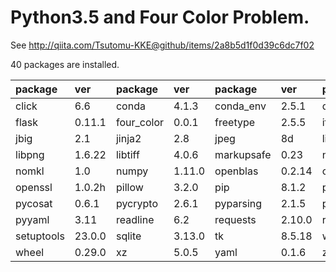 Python3.5 and Four Color Problem.
======

See http://qiita.com/Tsutomu-KKE@github/items/2a8b5d1f0d39c6dc7f02

40 packages are installed.

package|ver|package|ver|package|ver|package|ver
:--|:--|:--|:--|:--|:--|:--|:--
click|6.6|conda|4.1.3|conda_env|2.5.1|decorator|4.0.10
flask|0.11.1|four_color|0.0.1|freetype|2.5.5|itsdangerous|0.24
jbig|2.1|jinja2|2.8|jpeg|8d|libgfortran|3.0.0
libpng|1.6.22|libtiff|4.0.6|markupsafe|0.23|networkx|1.11
nomkl|1.0|numpy|1.11.0|openblas|0.2.14|opencv3|3.1.0
openssl|1.0.2h|pillow|3.2.0|pip|8.1.2|pulp|1.6.1
pycosat|0.6.1|pycrypto|2.6.1|pyparsing|2.1.5|python|3.5.1
pyyaml|3.11|readline|6.2|requests|2.10.0|ruamel_yaml|0.11.7
setuptools|23.0.0|sqlite|3.13.0|tk|8.5.18|werkzeug|0.11.10
wheel|0.29.0|xz|5.0.5|yaml|0.1.6|zlib|1.2.8
